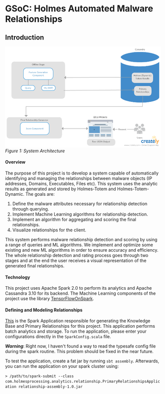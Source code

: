 # GSoC: Holmes Automated Malware Relationships

## Introduction

![GitHub Logo](/images/architecture.png)
*Figure 1: System Architecture*

#### Overview

The purpose of this project is to develop a system capable of automatically identifying and managing the relationships
between malware objects (IP addresses, Domains, Executables, Files etc). This system uses the analytic results as
generated and stored by Holmes-Totem and Holmes-Totem-Dynamic. The goals are:

1. Define the malware attributes necessary for relationship detection through querying.
2. Implement Machine Learning algorithms for relationship detection.
3. Implement an algorithm for aggregating and scoring the final relationships.
4. Visualize relationships for the client.

This system performs malware relationship detection and scoring by using a range of queries and ML algorithms.
We implement and optimize some existing and new ML algorithms in order to ensure accuracy and efficiency. The whole
relationship detection and rating process goes through two stages and at the end the user receives a visual
representation of the generated final relationships.

#### Technology

This project uses Apache Spark 2.0 to perform its analytics and Apache Cassandra 3.10 for its backend. The Machine Learning
components of the project use the library [TensorFlowOnSpark](https://github.com/yahoo/TensorFlowOnSpark).

#### Defining and Modeling Relationships

[This](https://github.com/HolmesProcessing/gsoc_relationship/tree/master/primary_relationships) is the Spark Application responsible for generating
the Knowledge Base and Primary Relationships for this 
project. This application performs batch analytics and storage. To run the application,
please enter your configurations directly in the ```SparkConfig.scala``` file.

***Warning***: Right now, I haven't found a way to read the typesafe config file 
during the spark routine. This problem should be fixed in the near future.

To test the application, create a fat jar by running ``` sbt assembly ```. 
Afterwards, you can run the application on your spark cluster using:

```> /path/to/spark-submit --class com.holmesprocessing.analytics.relationship.PrimaryRelationshipsApplication relationship-assembly-1.0.jar```

